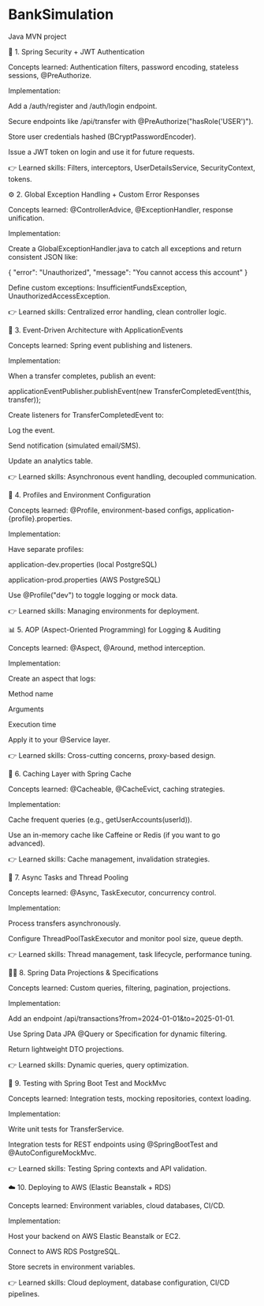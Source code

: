 # BankSimulation
Java MVN project 


🧱 1. Spring Security + JWT Authentication

Concepts learned: Authentication filters, password encoding, stateless sessions, @PreAuthorize.

Implementation:

Add a /auth/register and /auth/login endpoint.

Secure endpoints like /api/transfer with @PreAuthorize("hasRole('USER')").

Store user credentials hashed (BCryptPasswordEncoder).

Issue a JWT token on login and use it for future requests.

👉 Learned skills: Filters, interceptors, UserDetailsService, SecurityContext, tokens.

⚙️ 2. Global Exception Handling + Custom Error Responses

Concepts learned: @ControllerAdvice, @ExceptionHandler, response unification.

Implementation:

Create a GlobalExceptionHandler.java to catch all exceptions and return consistent JSON like:

{ "error": "Unauthorized", "message": "You cannot access this account" }


Define custom exceptions: InsufficientFundsException, UnauthorizedAccessException.

👉 Learned skills: Centralized error handling, clean controller logic.

💬 3. Event-Driven Architecture with ApplicationEvents

Concepts learned: Spring event publishing and listeners.

Implementation:

When a transfer completes, publish an event:

applicationEventPublisher.publishEvent(new TransferCompletedEvent(this, transfer));


Create listeners for TransferCompletedEvent to:

Log the event.

Send notification (simulated email/SMS).

Update an analytics table.

👉 Learned skills: Asynchronous event handling, decoupled communication.

🧩 4. Profiles and Environment Configuration

Concepts learned: @Profile, environment-based configs, application-{profile}.properties.

Implementation:

Have separate profiles:

application-dev.properties (local PostgreSQL)

application-prod.properties (AWS PostgreSQL)

Use @Profile("dev") to toggle logging or mock data.

👉 Learned skills: Managing environments for deployment.

📊 5. AOP (Aspect-Oriented Programming) for Logging & Auditing

Concepts learned: @Aspect, @Around, method interception.

Implementation:

Create an aspect that logs:

Method name

Arguments

Execution time

Apply it to your @Service layer.

👉 Learned skills: Cross-cutting concerns, proxy-based design.

🧠 6. Caching Layer with Spring Cache

Concepts learned: @Cacheable, @CacheEvict, caching strategies.

Implementation:

Cache frequent queries (e.g., getUserAccounts(userId)).

Use an in-memory cache like Caffeine or Redis (if you want to go advanced).

👉 Learned skills: Cache management, invalidation strategies.

🧵 7. Async Tasks and Thread Pooling

Concepts learned: @Async, TaskExecutor, concurrency control.

Implementation:

Process transfers asynchronously.

Configure ThreadPoolTaskExecutor and monitor pool size, queue depth.

👉 Learned skills: Thread management, task lifecycle, performance tuning.

🕵️‍♂️ 8. Spring Data Projections & Specifications

Concepts learned: Custom queries, filtering, pagination, projections.

Implementation:

Add an endpoint /api/transactions?from=2024-01-01&to=2025-01-01.

Use Spring Data JPA @Query or Specification for dynamic filtering.

Return lightweight DTO projections.

👉 Learned skills: Dynamic queries, query optimization.

🧮 9. Testing with Spring Boot Test and MockMvc

Concepts learned: Integration tests, mocking repositories, context loading.

Implementation:

Write unit tests for TransferService.

Integration tests for REST endpoints using @SpringBootTest and @AutoConfigureMockMvc.

👉 Learned skills: Testing Spring contexts and API validation.

☁️ 10. Deploying to AWS (Elastic Beanstalk + RDS)

Concepts learned: Environment variables, cloud databases, CI/CD.

Implementation:

Host your backend on AWS Elastic Beanstalk or EC2.

Connect to AWS RDS PostgreSQL.

Store secrets in environment variables.

👉 Learned skills: Cloud deployment, database configuration, CI/CD pipelines.